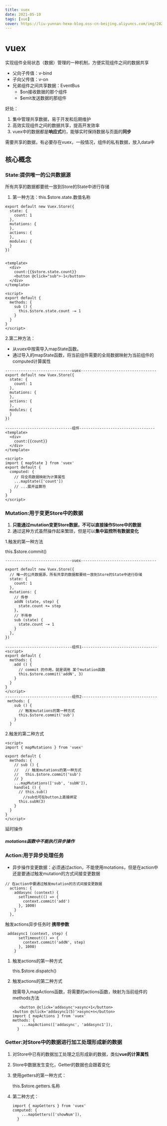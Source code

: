 ```yaml
---
title: vuex
date: 2021-05-10
tags: [vue]
cover: https://liu-yunnan-hexo-blog.oss-cn-beijing.aliyuncs.com/img/202204131011473.png
---
```

# vuex

实现组件全局状态（数据）管理的一种机制，方便实现组件之间的数据共享

- 父向子传值：v-bind
- 子向父传值：v-on
- 兄弟组件之间共享数据：EventBus
  - $on接收数据的那个组件
  - $emit发送数据的那组件

好处：

1. 集中管理共享数据，易于开发和后期维护
2. 高效实现组件之间的数据共享，提高开发效率
3. vuex中的数据都是**响应式**的，能够实时保持数据与页面的**同步**

需要共享的数据，有必要存在vuex，一般情况，组件的私有数据，放入data中

## 核心概念

### State:提供唯一的**公共数据源**

所有共享的数据都要统一放到Store的State中进行存储

1. 第一种方法：this.$store.state.数值名称

```vue
export default new Vuex.Store({
  state: {
    count: 1
  },
  mutations: {
  },
  actions: {
  },
  modules: {
  }
})


<template>
  <div>
    count:{{$store.state.count}}
    <button @click="sub">-1</button>
  </div>
</template>

<script>
export default {
  methods: {
    sub () {
      this.$store.state.count -= 1
    }
  }
}
</script>
```

2.第二种方法：

- 从vuex中按需导入mapState函数。
- 通过导入的mapState函数，将当前组件需要的全局数据映射为当前组件的computed计算属性

```vue
------------------------------vuex----------------------------------
export default new Vuex.Store({
  state: {
    count: 1
  },
  mutations: {
  },
  actions: {
  },
  modules: {
  }
})

------------------------------组件----------------------------------
<template>
  <div>
    count:{{count}}
  </div>
</template>

<script>
import { mapState } from 'vuex'
export default {
  computed: {
    // 将全局数据映射为计算属性
    ...mapState(['count'])
    // ...展开运算符
  }
}
</script>

```

### Mutation:用于**变更Store中的数据**

1. **只能通过mutation变更Store数据，不可以直接操作Store中的数据**
2. 通过这种方式虽然操作起来繁琐，但是可以**集中监控所有数据变化**

1.触发的第一种方法

 this.$store.commit()

```vue
------------------------------vuex----------------------------------

export default new Vuex.Store({
  // 唯一的公共数据源，所有共享的数据都要统一放到Store的State中进行存储
  state: {
    count: 1
  },
  mutations: {
    // 传参
    addN (state, step) {
      state.count += step
    },
    // 不传参
    sub (state) {
      state.count -= 1
    }
  },
})

------------------------------组件1----------------------------------
<script>
export default {
  methods: {
    add () {
      // commit 的作用，就是调用 某个mutation函数
      this.$store.commit('addN', 3)
    }
  }
}
</script>
------------------------------组件2----------------------------------
 methods: {
    sub () {
      // 触发mutations的第一种方式
      this.$store.commit('sub')
    }
  }
```

2.触发的第二种方式

```vue
<script>
import { mapMutations } from 'vuex'

export default {
  methods: {
    // sub () {
    //   // 触发mutations的第一种方式
    //   this.$store.commit('sub')
    // }
    ...mapMutations(['sub', 'subN']),
    handle1 () {
      // this.sub()
        //sub也可在button上直接绑定
      this.subN(3)
    }
  }
}
</script>
```

延时操作

##### motations函数中不能执行异步操作

### Action:用于**异步处理任务**

- 异步操作变更数据：必须通过action，不能使用motations，但是在action中还是要通过触发mutation的方式间接变更数据

```vue
// 在action中要通过触发mutation的方式间接变更数据
  actions: {
    addasync (context) {
      setTimeout(() => {
        context.commit('add')
      }, 1000)
    }
  },
```

触发actions异步任务时 **携带参数**

```vue
 addasync1 (context, step) {
      setTimeout(() => {
        context.commit('addN', step)
      }, 1000)
    }
```

1. 触发actions的第一种方式

   this.$store.dispatch()

2. 触发actions的第二种方式

   按需导入mapActions函数，将需要的actions函数，映射为当前组件的methods方法

   ```vue
      <button @click='addasync'>async+1</button>
   <button @click='addasync1(5)'>async+n</button>
   import { mapActions } from 'vuex'
   methods: {
       ...mapActions(['addasync', 'addasync1']),
     }
   ```

   

### Getter:对Store中的数据进行加工处理形成新的数据

1. 对Store中已有的数据加工处理之后形成新的数据，类似**vue的计算属性**

2. Store中数据发生变化，Getter的数据也会跟着变化

3. 使用getters的第一种方式：

   this.$store.getters.名称

4. 第二种方式：

   ```vue
   import { mapGetters } from 'vuex'
   computed: {
       ...mapGetters(['showNum']),
     }
   ```